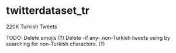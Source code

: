 # twitterdataset_tr
220K Turkish Tweets

TODO: 
	Delete emojis (?)
	Delete -if any- non-Turkish tweets using by searching for non-Turkish characters. (?)
